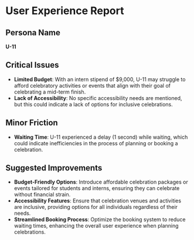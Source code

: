 # User Experience Report

## Persona Name
**U-11**

## Critical Issues
- **Limited Budget**: With an intern stipend of $9,000, U-11 may struggle to afford celebratory activities or events that align with their goal of celebrating a mid-term finish.
- **Lack of Accessibility**: No specific accessibility needs are mentioned, but this could indicate a lack of options for inclusive celebrations.

## Minor Friction
- **Waiting Time**: U-11 experienced a delay (1 second) while waiting, which could indicate inefficiencies in the process of planning or booking a celebration.

## Suggested Improvements
- **Budget-Friendly Options**: Introduce affordable celebration packages or events tailored for students and interns, ensuring they can celebrate without financial strain.
- **Accessibility Features**: Ensure that celebration venues and activities are inclusive, providing options for all individuals regardless of their needs.
- **Streamlined Booking Process**: Optimize the booking system to reduce waiting times, enhancing the overall user experience when planning celebrations.